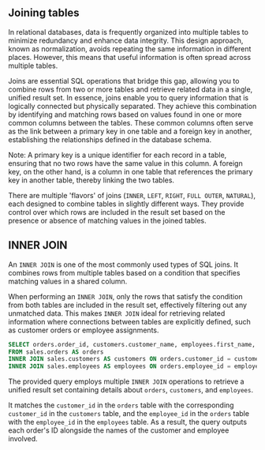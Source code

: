
## Joining tables

In relational databases, data is frequently organized into multiple tables to minimize redundancy and enhance data integrity. This design approach, known as normalization, avoids repeating the same information in different places. However, this means that useful information is often spread across multiple tables.  

Joins are essential SQL operations that bridge this gap, allowing you to combine rows from two or more tables and retrieve related data in a single, unified result set. In essence, joins enable you to query information that is logically connected but physically separated. They achieve this combination by identifying and matching rows based on values found in one or more common columns between the tables. These common columns often serve as the link between a primary key in one table and a foreign key in another, establishing the relationships defined in the database schema. 

Note: A primary key is a unique identifier for each record in a table, ensuring that no two rows have the same value in this column.  A foreign key, on the other hand, is a column in one table that references the primary key in another table, thereby linking the two tables. 

There are multiple 'flavors' of joins (`INNER`, `LEFT`, `RIGHT`, `FULL OUTER`, `NATURAL`), each designed to combine tables in slightly different ways. They provide control over which rows are included in the result set based on the presence or absence of matching values in the joined tables. 

## INNER JOIN

An `INNER JOIN` is one of the most commonly used types of SQL joins. It combines rows from multiple tables based on a condition that specifies matching values in a shared column.

When performing an `INNER JOIN`, only the rows that satisfy the condition from both tables are included in the result set, effectively filtering out any unmatched data. This makes `INNER JOIN` ideal for retrieving related information where connections between tables are explicitly defined, such as customer orders or employee assignments.

```sql
SELECT orders.order_id, customers.customer_name, employees.first_name, employees.last_name 
FROM sales.orders AS orders 
INNER JOIN sales.customers AS customers ON orders.customer_id = customers.customer_id 
INNER JOIN sales.employees AS employees ON orders.employee_id = employees.employee_id;
```

The provided query employs multiple `INNER JOIN` operations to retrieve a unified result set containing details about `orders`, `customers`, and `employees`.  

It matches the `customer_id` in the `orders` table with the corresponding `customer_id` in the `customers` table, and the `employee_id` in the `orders` table with the `employee_id` in the `employees` table. As a result, the query outputs each order's ID alongside the names of the customer and employee involved. 